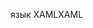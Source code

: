 <span data-ttu-id="aee3e-101">язык XAML</span><span class="sxs-lookup"><span data-stu-id="aee3e-101">XAML</span></span>